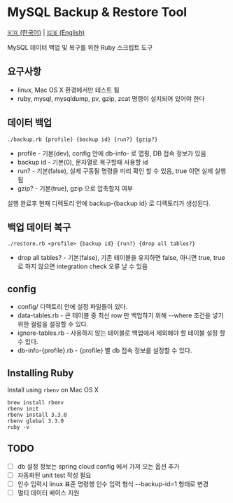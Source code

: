# MySQL Backup & Restore Tool

[🇰🇷 (한국어)](./README_KO.md) | [🇬🇧 (English)](./README.md)

MySQL 데이터 백업 및 복구를 위한 Ruby 스크립트 도구

## 요구사항

* linux, Mac OS X 환경에서만 테스트 됨
* ruby, mysql, mysqldump, pv, gzip, zcat 명령이 설치되어 있어야 한다

## 데이터 백업

```shell
./backup.rb {profile} {backup id} {run?} {gzip?}
```

* profile - 기본(dev), config 안에 db-info-<profile> 로 맵핑, DB 접속 정보가 있음
* backup id - 기본(0), 문자열로 복구할때 사용할 id
* run? - 기본(false), 실제 구동될 명령을 미리 확인 할 수 있음, true 이면 실제 실행됨
* gzip? - 기본(true), gzip 으로 압축할지 여부

실행 완료후 현재 디렉토리 안에 backup-{backup id} 로 디렉토리가 생성된다.

## 백업 데이터 복구

```shell
./restore.rb <profile> {backup id} {run?} {drop all tables?}
```

* drop all tables? - 기본(false), 기존 테이블을 유지하면 false, 아니면 true, true 로 하지 않으면 integration check 오류 날 수 있음

## config 

* config/ 디렉토리 안에 설정 파일들이 있다.
* data-tables.rb - 큰 테이블 중 최신 row 만 백업하기 위해 --where 조건을 넣기 위한 컬럼을 설정할 수 있다.
* ignore-tables.rb - 사용하지 않는 테이블로 백업에서 제외해야 할 테이블 설정 할 수 있다.
* db-info-{profile}.rb - {profile} 별 db 접속 정보를 설정할 수 있다.

## Installing Ruby

Install using `rbenv` on Mac OS X

```shell
brew install rbenv
rbenv init
rbenv install 3.3.0
rbenv global 3.3.0
ruby -v
```

## TODO

* [ ] db 설정 정보는 spring cloud config 에서 가져 오는 옵션 추가
* [ ] 자동화된 unit test 작성 필요
* [ ] 인수 입력시 linux 표준 명령행 인수 입력 형식 --backup-id=1 형태로 변경
* [ ] 멀티 데이터 베이스 지원